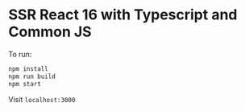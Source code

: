 # SSR React 16 with Typescript and Common JS

To run:

```sh
npm install
npm run build
npm start
```

Visit `localhost:3000`
